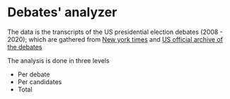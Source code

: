 Debates' analyzer
=================


The data is the transcripts of the US presidential election debates (2008 - 2020); which are gathered from [New york times](nytimes.com) and [US official archive of the debates](debates.org)

The analysis is done in three levels
* Per debate
* Per candidates
* Total
